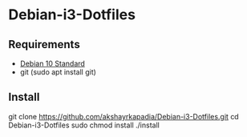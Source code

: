 # Debian-i3-Dotfiles

## Requirements
* [Debian 10 Standard](https://cdimage.debian.org/images/unofficial/non-free/images-including-firmware/10.3.0-live+nonfree/amd64/iso-hybrid/debian-live-10.3.0-amd64-standard+nonfree.packages)
* git (sudo apt install git)

## Install

git clone https://github.com/akshayrkapadia/Debian-i3-Dotfiles.git
cd Debian-i3-Dotfiles
sudo chmod install
./install
